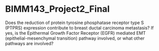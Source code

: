 # BIMM143_Project2_Final
Does the reduction of protein tyrosine phosphatase receptor type S (PTPRS) expression contribute to breast ductal carcinoma metastasis? If yes, is the Epithermal Growth Factor Receptor (EGFR) mediated EMT (epithelial-mesenchymal transition) pathway involved, or what other pathways are involved? 
